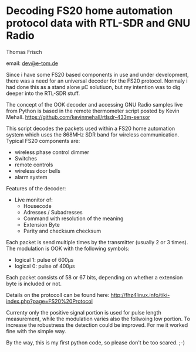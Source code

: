 Decoding FS20 home automation protocol data with RTL-SDR and GNU Radio
========================================================================

Thomas Frisch

email: dev@e-tom.de

Since i have some FS20 based components in use and under development, 
there was a need for an universal decoder for the FS20 protocol. Normaly i had done 
this as a stand alone µC solutiuon, but my intention was to dig deeper into the RTL-SDR stuff.

The concept of the OOK decoder and accessing GNU Radio samples live from Python is based in the remote thermometer script
posted by Kevin Mehall. 
https://github.com/kevinmehall/rtlsdr-433m-sensor

This script decodes the packets used within a FS20 home automation system which uses the 868MHz SDR
band for wireless communication. 
Typical FS20 components are:
- wireless phase control dimmer
- Switches
- remote controls
- wireless door bells
- alarm system

Features of the decoder:
- Live monitor of:
  - Housecode
  - Adresses / Subadresses
  - Command with resolution of the meaning
  - Extension Byte
  - Parity and checksum checksum
  

Each packet is send multiple times by the transmitter (usually 2 or 3 times). The modulation is
OOK with the following symbols:
  - logical 1: pulse of 600µs
  - logical 0: pulse of 400µs

Each packet consists of 58 or 67 bits, depending on whether a extension byte is included or not.

Details on the protocoll can be found here:
http://fhz4linux.info/tiki-index.php?page=FS20%20Protocol

Currenty only the positive signal portion is used for pulse length measurement, 
while the modulation varies also the follwoing low portion. To increase the robustness the detection
could be improved. For me it worked fine with the simple way. 

By the way, this is my first python code, so please don't be too scared. ;-)


